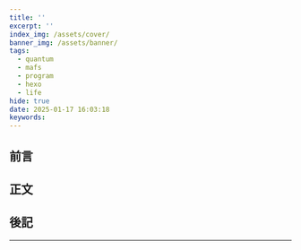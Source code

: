 ```yaml
---
title: ''
excerpt: ''
index_img: /assets/cover/
banner_img: /assets/banner/
tags:
  - quantum
  - mafs
  - program
  - hexo
  - life
hide: true
date: 2025-01-17 16:03:18
keywords:
---
```


<!-- Latex Protector: Remove "@" before use -->
<!--@lp:skip-all-->
<!--@lp:skip-some-->

<!-- EMSP Replacer: Auto replacement of double full-width white-space with &emsp;&emsp; -->

<!-- Spoiler Replacer: Replace ||text||  with {% spoiler text %} -->
<!--@sprp:skip-all-->

<!-- Footnote Reposer: Auto repositioning of all the footnotes in post -->
<!--@ft:skip-all-->


## 前言

## 正文

## 後記

---

<!-- ## 參考 -->
